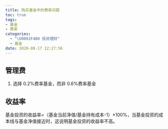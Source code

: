 ```yaml
---
title: 购买基金中的费率问题
toc: true
tags:
- 基金
- 费率
categories:
  - "\U0001F4B0 投资理财"
  - 基金
date: 2020-08-17 12:27:56
---
```


## 管理费

1. 选择 0.2%费率基金，而非 0.6%费率基金

## 收益率

基金投资的收益率=（基金当前净值/基金持有成本-1）*100%，当基金投资的成本线与基金净值接近时，这说明基金投资的收益率不高。